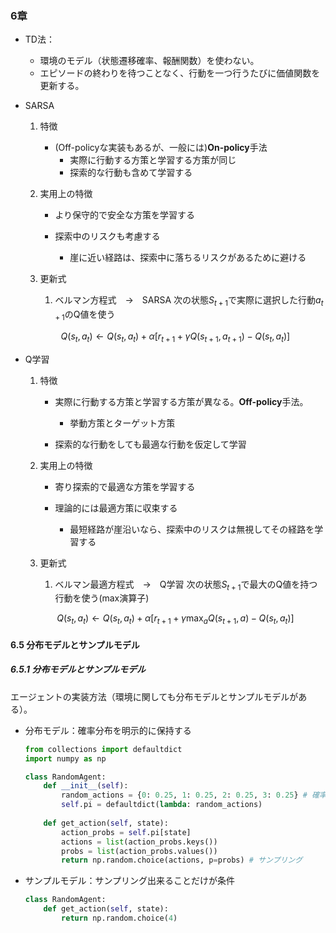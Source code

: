 ### 6章

* TD法：
  * 環境のモデル（状態遷移確率、報酬関数）を使わない。
  * エピソードの終わりを待つことなく、行動を一つ行うたびに価値関数を更新する。

* SARSA

  1. 特徴

     * (Off-policyな実装もあるが、一般には)**On-policy**手法
       * 実際に行動する方策と学習する方策が同じ
       * 探索的な行動も含めて学習する

  2. 実用上の特徴

     * より保守的で安全な方策を学習する

     * 探索中のリスクも考慮する
       * 崖に近い経路は、探索中に落ちるリスクがあるために避ける

  3. 更新式

     1. ベルマン方程式　→　SARSA
        次の状態$S_{t+1}$で実際に選択した行動$a_{t+1}$のQ値を使う

  $$
  Q(s_t, a_t) \leftarrow Q(s_t, a_t) + \alpha[r_{t+1} + \gamma Q(s_{t+1}, a_{t+1}) - Q(s_t, a_t)]
  $$

* Q学習

  1. 特徴

     * 実際に行動する方策と学習する方策が異なる。**Off-policy**手法。
       * 挙動方策とターゲット方策

     * 探索的な行動をしても最適な行動を仮定して学習

  2. 実用上の特徴

     * 寄り探索的で最適な方策を学習する

     * 理論的には最適方策に収束する
       * 最短経路が崖沿いなら、探索中のリスクは無視してその経路を学習する

  3. 更新式

     1. ベルマン最適方程式　→　Q学習
        次の状態$S_{t+1}$で最大のQ値を持つ行動を使う(max演算子)

  $$
  Q(s_t, a_t) \leftarrow Q(s_t, a_t) + \alpha[r_{t+1} + \gamma \max_{a} Q(s_{t+1}, a) - Q(s_t, a_t)]
  $$

#### 6.5 分布モデルとサンプルモデル

##### 6.5.1 分布モデルとサンプルモデル

エージェントの実装方法（環境に関しても分布モデルとサンプルモデルがある）。

* 分布モデル：確率分布を明示的に保持する
  ```python
  from collections import defaultdict
  import numpy as np
  
  class RandomAgent:
      def __init__(self):
          random_actions = {0: 0.25, 1: 0.25, 2: 0.25, 3: 0.25} # 確率分布
          self.pi = defaultdict(lambda: random_actions)
          
      def get_action(self, state):
          action_probs = self.pi[state]
          actions = list(action_probs.keys())
          probs = list(action_probs.values())
          return np.random.choice(actions, p=probs) # サンプリング
  ```

  

* サンプルモデル：サンプリング出来ることだけが条件
  ```python
  class RandomAgent:
      def get_action(self, state):
          return np.random.choice(4)
  ```

  

